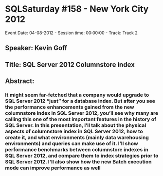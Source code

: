 # SQLSaturday #158 - New York City 2012
Event Date: 04-08-2012 - Session time: 00:00:00 - Track: Track 2
## Speaker: Kevin Goff
## Title: SQL Server 2012 Columnstore index
## Abstract:
### It might seem far-fetched that a company would upgrade to SQL Server 2012 “just” for a database index.  But after you see the performance enhancements gained from the new columnstore index in SQL Server 2012, you’ll see why many are calling this one of the most important features in the history of SQL Server.  In this presentation, I’ll talk about the physical aspects of  columnstore index in SQL Server 2012, how to create it, and what environments  (mainly data warehousing environments) and queries can make use of it.  I’ll show performance benchmarks between columnstore indexes in SQL Server 2012, and compare them to index strategies prior to SQL Server 2012.  I'll also show how the new Batch execution mode can improve performance as well
